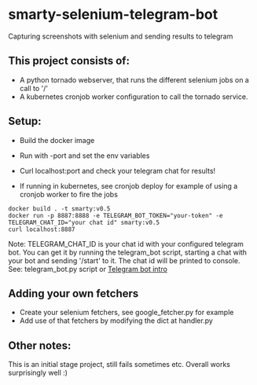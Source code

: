 # smarty-selenium-telegram-bot
Capturing screenshots with selenium and sending results to telegram

## This project consists of:
- A python tornado webserver, that runs the different selenium jobs on a call to '/'
- A kubernetes cronjob worker configuration to call the tornado service.

## Setup:
- Build the docker image
- Run with -port and set the env variables 
- Curl localhost:port and check your telegram chat for results!

- If running in kubernetes, see cronjob deploy for example of using a cronjob worker to fire the jobs
```
docker build . -t smarty:v0.5 
docker run -p 8887:8888 -e TELEGRAM_BOT_TOKEN="your-token" -e TELEGRAM_CHAT_ID="your chat id" smarty:v0.5
curl localhost:8887
```

Note: TELEGRAM_CHAT_ID is your chat id with your configured telegram bot. You can get it by running the telegram_bot script, starting a chat with your bot and sending '/start' to it. The chat id will be printed to console.
See: telegram_bot.py script or [Telegram bot intro](https://github.com/python-telegram-bot/python-telegram-bot/wiki/Extensions-%E2%80%93-Your-first-Bot)

## Adding your own fetchers
- Create your selenium fetchers, see google_fetcher.py for example
- Add use of that fetchers by modifying the dict at handler.py

## Other notes:
This is an initial stage project, still fails sometimes etc. Overall works surprisingly well :) 